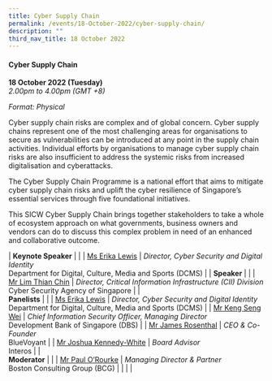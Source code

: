 ```yaml
---
title: Cyber Supply Chain
permalink: /events/18-October-2022/cyber-supply-chain/
description: ""
third_nav_title: 18 October 2022
---
```

#### **Cyber Supply Chain**

**18 October 2022 (Tuesday)**  
*2.00pm to 4.00pm (GMT +8)*

*Format: Physical*

Cyber supply chain risks are complex and of global concern. Cyber supply chains represent one of the most challenging areas for organisations to secure as vulnerabilities can be introduced at any point in the supply chain activities. Individual efforts by organisations to manage cyber supply chain risks are also insufficient to address the systemic risks from increased digitalisation and cyberattacks.  
 
The Cyber Supply Chain Programme is a national effort that aims to mitigate cyber supply chain risks and uplift the cyber resilience of Singapore’s essential services through five foundational initiatives. 

This SICW Cyber Supply Chain brings together stakeholders to take a whole of ecosystem approach on what governments, business owners and vendors can do to discuss this complex problem in need of an enhanced and collaborative outcome.

| **Keynote Speaker**          |                                                              |
| [Ms Erika Lewis](/speaker-erika-lewis)  | *Director, Cyber Security and Digital Identity*<br>Department for Digital, Culture, Media and Sports (DCMS)                  |
| **Speaker**          |                                                              |
| [Mr Lim Thian Chin](/speaker-lim-thian-chin)  | *Director, Critical Information Infrastructure (CII) Division*<br>Cyber Security Agency of Singapore                  |
| <br> **Panelists**    |                                                              |
| [Ms Erika Lewis](/speaker-erika-lewis)  | *Director, Cyber Security and Digital Identity*<br>Department for Digital, Culture, Media and Sports (DCMS)                  |
| [Mr Keng Seng Wei](/speaker-Keng-Seng-Wei)  | *Chief Information Security Officer, Managing Director*<br>Development Bank of Singapore (DBS)              |
| [Mr James Rosenthal](/speaker-James-Rosenthal)  | *CEO & Co-Founder*<br>BlueVoyant        |
| [Mr Joshua Kennedy-White](/speaker-Joshua-Kennedy-White)  | *Board Advisor*<br>Interos        |
| <br> **Moderator**          |                                                              |
| [Mr Paul O’Rourke](/moderator-paul-orourke)  | *Managing Director & Partner*<br>Boston Consulting Group (BCG)                  |
| | |